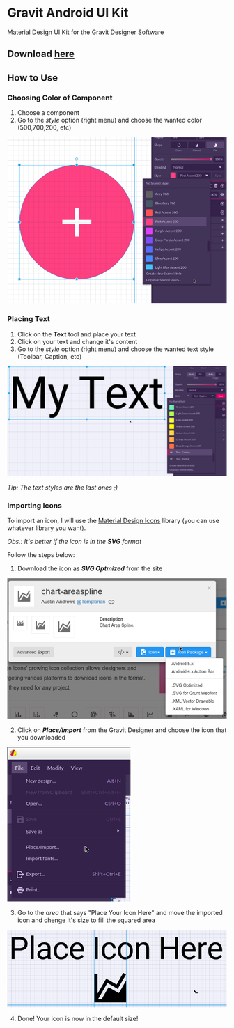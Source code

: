 # Gravit Android UI Kit
Material Design UI Kit for the Gravit Designer Software

Download [here](https://github.com/Dssdiego/Gravit_Android_UI_Kit/blob/master/Material%20Design%20Android%20UI%20Kit%20V_1.0.gvdesign)
--------------------

## How to Use

### Choosing Color of Component

1. Choose a component
2. Go to the *style* option (right menu) and choose the wanted color (500,700,200, etc)

![Change_Color](https://github.com/Dssdiego/Gravit_Android_UI_Kit/blob/master/changing_color.png)

### Placing Text

1. Click on the **Text** tool and place your text
2. Click on your text and change it's content
3. Go to the *style* option (right menu) and choose the wanted text style (Toolbar, Caption, etc)

![Change_Text](https://github.com/Dssdiego/Gravit_Android_UI_Kit/blob/master/changing_text.png)

*Tip: The text styles are the last ones ;)*

### Importing Icons

To import an icon, I will use the [Material Design Icons](https://materialdesignicons.com/) library (you can use whatever library you want).

*Obs.: It's better if the icon is in the **SVG** format*

Follow the steps below:

1. Download the icon as ***SVG Optmized*** from the site

![Download_Icon](https://github.com/Dssdiego/Gravit_Android_UI_Kit/blob/master/material_icon_download_svg.png)

2. Click on ***Place/Import*** from the Gravit Designer and choose the icon that you downloaded

![Place_Import](https://github.com/Dssdiego/Gravit_Android_UI_Kit/blob/master/gravit_place_import.png)

3. Go to the *area* that says "Place Your Icon Here" and move the imported icon and chenge it's size to fill the squared area

![Place_Here](https://github.com/Dssdiego/Gravit_Android_UI_Kit/blob/master/place_here.png)

4. Done! Your icon is now in the default size!
